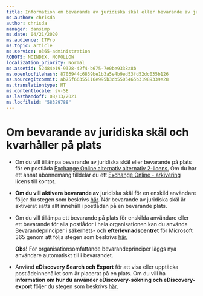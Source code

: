 ```yaml
---
title: Information om bevarande av juridiska skäl eller bevarande av juridiska skäl
ms.author: chrisda
author: chrisda
manager: dansimp
ms.date: 04/21/2020
ms.audience: ITPro
ms.topic: article
ms.service: o365-administration
ROBOTS: NOINDEX, NOFOLLOW
localization_priority: Normal
ms.assetid: 52484e19-9328-42f4-b675-7e0be9338a8b
ms.openlocfilehash: 8703944c6839be1b3a5e4b9ed53fd52dc035b126
ms.sourcegitcommit: ab75f66355116e995b3cb5505465b31989339e28
ms.translationtype: MT
ms.contentlocale: sv-SE
ms.lasthandoff: 08/13/2021
ms.locfileid: "58329788"
---
```

# <a name="about-litigation-holds-and-in-place-holds"></a>Om bevarande av juridiska skäl och kvarhåller på plats

- Om du vill tillämpa bevarande av juridiska skäl eller bevarande på plats för en postlåda [Exchange Online alternativ alternativ 2-licens.](https://docs.microsoft.com/office365/servicedescriptions/office-365-platform-service-description/office-365-plan-options) Om du har ett annat abonnemang tilldelar du ett [Exchange Online - arkivering](https://docs.microsoft.com/office365/servicedescriptions/exchange-online-archiving-service-description/exchange-online-archiving-service-description) licens till kontot. 
    
- **Om du vill aktivera bevarande av** juridiska skäl för en enskild användare följer du stegen som beskrivs [här](https://docs.microsoft.com/microsoft-365/compliance/create-a-litigation-hold?view=o365-worldwide#place-a-mailbox-on-litigation-hold). När bevarande av juridiska skäl är aktiverat sätts allt innehåll i postlådan på en bevarande plats.
    
- Om du  vill tillämpa ett bevarande på plats för enskilda användare eller ett bevarande för alla postlådor i hela organisationen kan du använda Bevarandeprinciper i säkerhets- och **efterlevnadscentret** för Microsoft 365 genom att följa stegen som beskrivs [här.](https://docs.microsoft.com/microsoft-365/compliance/retention-policies)
    
    **Obs!** För organisationsomfattande bevarandeprinciper läggs nya användare automatiskt till i bevarandet. 
  
- Använd **eDiscovery Search och Export** för att visa eller upptäcka postlådeinnehållet som är placerat på en plats. Om du vill ha **information om hur du använder eDiscovery-sökning och eDiscovery-export** följer du stegen som beskrivs [här.](https://docs.microsoft.com/microsoft-365/compliance/export-search-results)
    

